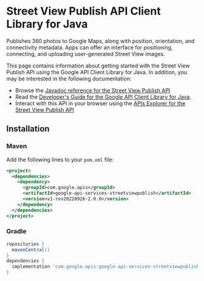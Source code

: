 # Street View Publish API Client Library for Java

Publishes 360 photos to Google Maps, along with position, orientation, and connectivity metadata. Apps can offer an interface for positioning, connecting, and uploading user-generated Street View images. 

This page contains information about getting started with the Street View Publish API
using the Google API Client Library for Java. In addition, you may be interested
in the following documentation:

* Browse the [Javadoc reference for the Street View Publish API][javadoc]
* Read the [Developer's Guide for the Google API Client Library for Java][google-api-client].
* Interact with this API in your browser using the [APIs Explorer for the Street View Publish API][api-explorer]

## Installation

### Maven

Add the following lines to your `pom.xml` file:

```xml
<project>
  <dependencies>
    <dependency>
      <groupId>com.google.apis</groupId>
      <artifactId>google-api-services-streetviewpublish</artifactId>
      <version>v1-rev20220926-2.0.0</version>
    </dependency>
  </dependencies>
</project>
```

### Gradle

```gradle
repositories {
  mavenCentral()
}
dependencies {
  implementation 'com.google.apis:google-api-services-streetviewpublish:v1-rev20220926-2.0.0'
}
```

[javadoc]: https://googleapis.dev/java/google-api-services-streetviewpublish/latest/index.html
[google-api-client]: https://github.com/googleapis/google-api-java-client/
[api-explorer]: https://developers.google.com/apis-explorer/#p/streetviewpublish/v1/
